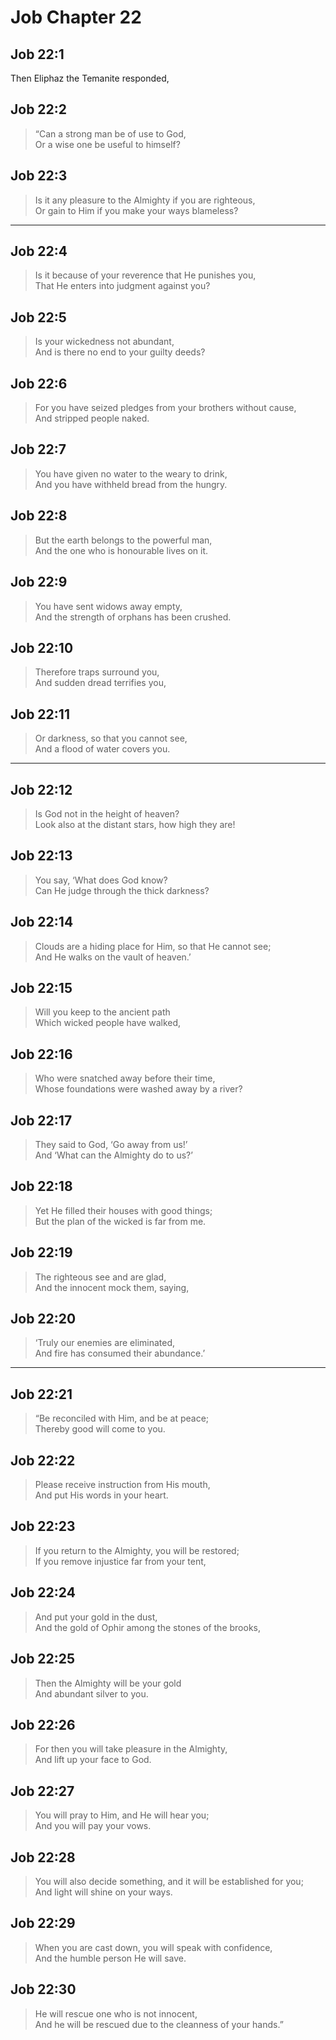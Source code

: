# Job Chapter 22

## Job 22:1

Then Eliphaz the Temanite responded,

## Job 22:2

> “Can a strong man be of use to God,  
> Or a wise one be useful to himself?

## Job 22:3

> Is it any pleasure to the Almighty if you are righteous,  
> Or gain to Him if you make your ways blameless?

---

## Job 22:4

> Is it because of your reverence that He punishes you,  
> That He enters into judgment against you?

## Job 22:5

> Is your wickedness not abundant,  
> And is there no end to your guilty deeds?

## Job 22:6

> For you have seized pledges from your brothers without cause,  
> And stripped people naked.

## Job 22:7

> You have given no water to the weary to drink,  
> And you have withheld bread from the hungry.

## Job 22:8

> But the earth belongs to the powerful man,  
> And the one who is honourable lives on it.

## Job 22:9

> You have sent widows away empty,  
> And the strength of orphans has been crushed.

## Job 22:10

> Therefore traps surround you,  
> And sudden dread terrifies you,

## Job 22:11

> Or darkness, so that you cannot see,  
> And a flood of water covers you.

---

## Job 22:12

> Is God not in the height of heaven?  
> Look also at the distant stars, how high they are!

## Job 22:13

> You say, ‘What does God know?  
> Can He judge through the thick darkness?

## Job 22:14

> Clouds are a hiding place for Him, so that He cannot see;  
> And He walks on the vault of heaven.’

## Job 22:15

> Will you keep to the ancient path  
> Which wicked people have walked,

## Job 22:16

> Who were snatched away before their time,  
> Whose foundations were washed away by a river?

## Job 22:17

> They said to God, ‘Go away from us!’  
> And ‘What can the Almighty do to us?’

## Job 22:18

> Yet He filled their houses with good things;  
> But the plan of the wicked is far from me.

## Job 22:19

> The righteous see and are glad,  
> And the innocent mock them, saying,

## Job 22:20

> ‘Truly our enemies are eliminated,  
> And fire has consumed their abundance.’

---

## Job 22:21

> “Be reconciled with Him, and be at peace;  
> Thereby good will come to you.

## Job 22:22

> Please receive instruction from His mouth,  
> And put His words in your heart.

## Job 22:23

> If you return to the Almighty, you will be restored;  
> If you remove injustice far from your tent,

## Job 22:24

> And put your gold in the dust,  
> And the gold of Ophir among the stones of the brooks,

## Job 22:25

> Then the Almighty will be your gold  
> And abundant silver to you.

## Job 22:26

> For then you will take pleasure in the Almighty,  
> And lift up your face to God.

## Job 22:27

> You will pray to Him, and He will hear you;  
> And you will pay your vows.

## Job 22:28

> You will also decide something, and it will be established for you;  
> And light will shine on your ways.

## Job 22:29

> When you are cast down, you will speak with confidence,  
> And the humble person He will save.

## Job 22:30

> He will rescue one who is not innocent,  
> And he will be rescued due to the cleanness of your hands.”
